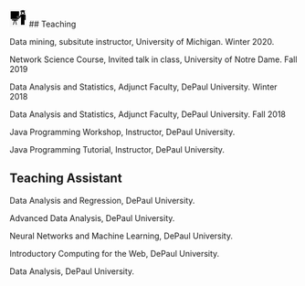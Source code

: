 
<img src="/images/teaching1.png" width="30" />
## Teaching

Data mining, subsitute instructor, University of Michigan. Winter 2020.

Network Science Course, Invited talk in class, University of Notre Dame. Fall 2019

Data Analysis and Statistics, Adjunct Faculty, DePaul University. Winter 2018

Data Analysis and Statistics, Adjunct Faculty, DePaul University. Fall 2018

Java Programming Workshop, Instructor, DePaul University. 

Java Programming Tutorial, Instructor, DePaul University.


## Teaching Assistant

Data Analysis and Regression, DePaul University. 

Advanced Data Analysis, DePaul University.

Neural Networks and Machine Learning, DePaul University.

Introductory Computing for the Web, DePaul University.

Data Analysis, DePaul University.
